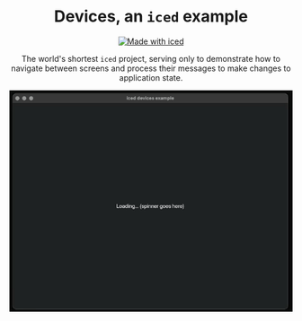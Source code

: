 <div align="center">

# Devices, an `iced` example

[![Made with iced](https://iced.rs/badge.svg)](https://github.com/iced-rs/iced)

The world's shortest `iced` project, serving only to demonstrate how to
navigate between screens and process their messages to make changes to
application state.

<img src="./devices.gif" alt="Demo">

